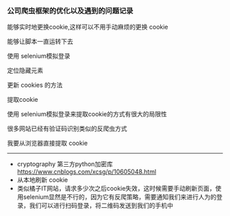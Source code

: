 ### 公司爬虫框架的优化以及遇到的问题记录

能够实时地更换cookie,这样可以不用手动麻烦的更换 cookie

能够让脚本一直运转下去

使用 selenium模拟登录

定位隐藏元素

更新 cookies 的方法

提取cookie

使用 selenium模拟登录来提取cookie的方式有很大的局限性

很多网站已经有验证码识别类似的反爬虫方式

我要从浏览器直接提取 cookie 

------



- cryptography 第三方python加密库 https://www.cnblogs.com/xcsg/p/10605048.html
- 从本地刷新 cookie
- 类似橘子IT网站，请求多少次之后cookie失效，这时候需要手动刷新页面，使用selenium显然是不行的，因为它有反爬策略，需要通知我们来进行人为的登录，我们可以进行扫码登录，将二维码发送到我们的手机中





